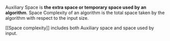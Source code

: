 Auxiliary Space is **the extra space or temporary space used by an algorithm**. Space Complexity of an algorithm is the total space taken by the algorithm with respect to the input size. 

[[Space complexity]] includes both Auxiliary space and space used by input.